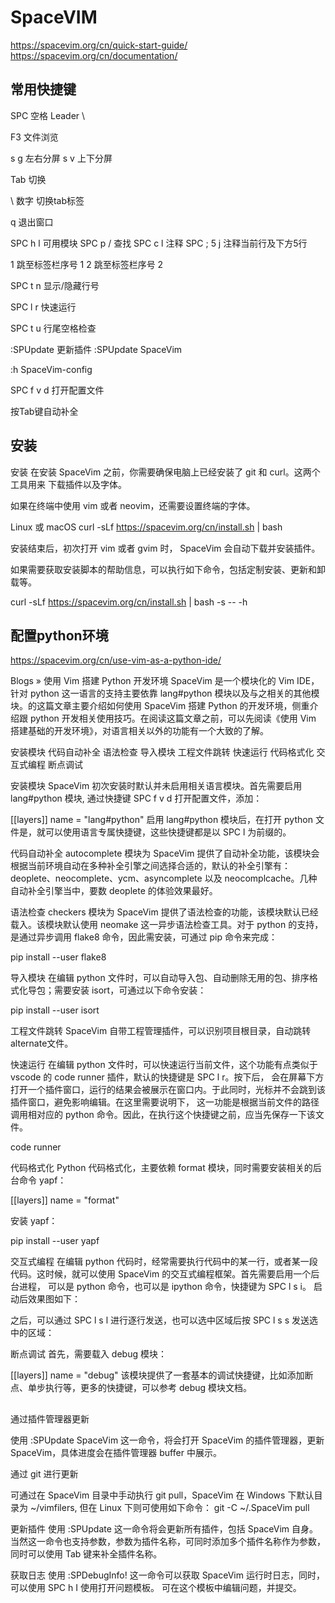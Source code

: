 # SpaceVIM

https://spacevim.org/cn/quick-start-guide/
https://spacevim.org/cn/documentation/

## 常用快捷键

SPC 空格
Leader \


F3 文件浏览

s g 左右分屏
s v 上下分屏

Tab 切换

\ 数字 切换tab标签

q 退出窗口

SPC h l 可用模块
SPC p / 查找
SPC c l 注释
SPC ; 5 j 注释当前行及下方5行



<Leader> 1  跳至标签栏序号 1
<Leader> 2  跳至标签栏序号 2



SPC t n  显示/隐藏行号



SPC l r 快速运行

SPC t u 行尾空格检查



:SPUpdate 更新插件
:SPUpdate SpaceVim 

:h SpaceVim-config

SPC f v d 打开配置文件


按Tab键自动补全



## 安装
安装
在安装 SpaceVim 之前，你需要确保电脑上已经安装了 git 和 curl。这两个工具用来 下载插件以及字体。

如果在终端中使用 vim 或者 neovim，还需要设置终端的字体。

Linux 或 macOS
curl -sLf https://spacevim.org/cn/install.sh | bash

安装结束后，初次打开 vim 或者 gvim 时， SpaceVim 会自动下载并安装插件。

如果需要获取安装脚本的帮助信息，可以执行如下命令，包括定制安装、更新和卸载等。

curl -sLf https://spacevim.org/cn/install.sh | bash -s -- -h


## 配置python环境
https://spacevim.org/cn/use-vim-as-a-python-ide/

Blogs » 使用 Vim 搭建 Python 开发环境
SpaceVim 是一个模块化的 Vim IDE，针对 python 这一语言的支持主要依靠 lang#python 模块以及与之相关的其他模块。的这篇文章主要介绍如何使用 SpaceVim 搭建 Python 的开发环境，侧重介绍跟 python 开发相关使用技巧。在阅读这篇文章之前，可以先阅读《使用 Vim 搭建基础的开发环境》，对语言相关以外的功能有一个大致的了解。

安装模块
代码自动补全
语法检查
导入模块
工程文件跳转
快速运行
代码格式化
交互式编程
断点调试

安装模块
SpaceVim 初次安装时默认并未启用相关语言模块。首先需要启用 lang#python 模块, 通过快捷键 SPC f v d 打开配置文件，添加：

[[layers]]
  name = "lang#python"
  启用 lang#python 模块后，在打开 python 文件是，就可以使用语言专属快捷键，这些快捷键都是以 SPC l 为前缀的。

代码自动补全
  autocomplete 模块为 SpaceVim 提供了自动补全功能，该模块会根据当前环境自动在多种补全引擎之间选择合适的，默认的补全引擎有：deoplete、neocomplete、ycm、asyncomplete 以及 neocomplcache。几种自动补全引擎当中，要数 deoplete 的体验效果最好。

语法检查
  checkers 模块为 SpaceVim 提供了语法检查的功能，该模块默认已经载入。该模块默认使用 neomake 这一异步语法检查工具。对于 python 的支持，是通过异步调用 flake8 命令，因此需安装，可通过 pip 命令来完成：

  pip install --user flake8

导入模块
  在编辑 python 文件时，可以自动导入包、自动删除无用的包、排序格式化导包；需要安装 isort，可通过以下命令安装：

  pip install --user isort

工程文件跳转
  SpaceVim 自带工程管理插件，可以识别项目根目录，自动跳转alternate文件。

快速运行
  在编辑 python 文件时，可以快速运行当前文件，这个功能有点类似于 vscode 的 code runner 插件，默认的快捷键是 SPC l r。按下后， 会在屏幕下方打开一个插件窗口，运行的结果会被展示在窗口内。于此同时，光标并不会跳到该插件窗口，避免影响编辑。在这里需要说明下， 这一功能是根据当前文件的路径调用相对应的 python 命令。因此，在执行这个快捷键之前，应当先保存一下该文件。

  code runner

代码格式化
  Python 代码格式化，主要依赖 format 模块，同时需要安装相关的后台命令 yapf：

[[layers]]
 name = "format"
  
安装 yapf：

  pip install --user yapf

交互式编程
 在编辑 python 代码时，经常需要执行代码中的某一行，或者某一段代码。这时候，就可以使用 SpaceVim 的交互式编程框架。首先需要启用一个后台进程， 可以是 python 命令，也可以是 ipython 命令，快捷键为 SPC l s i。 启动后效果图如下：

  之后，可以通过 SPC l s l 进行逐行发送，也可以选中区域后按 SPC l s s 发送选中的区域：

  断点调试
  首先，需要载入 debug 模块：
  
[[layers]]
  name = "debug"
  该模块提供了一套基本的调试快捷键，比如添加断点、单步执行等，更多的快捷键，可以参考 debug 模块文档。



## 
通过插件管理器更新

使用 :SPUpdate SpaceVim 这一命令，将会打开 SpaceVim 的插件管理器，更新 SpaceVim，具体进度会在插件管理器 buffer 中展示。

通过 git 进行更新

可通过在 SpaceVim 目录中手动执行 git pull，SpaceVim 在 Windows 下默认目录为 ~/vimfilers, 但在 Linux 下则可使用如下命令： git -C ~/.SpaceVim pull

更新插件
使用 :SPUpdate 这一命令将会更新所有插件，包括 SpaceVim 自身。当然这一命令也支持参数，参数为插件名称，可同时添加多个插件名称作为参数，同时可以使用 Tab 键来补全插件名称。

获取日志
使用 :SPDebugInfo! 这一命令可以获取 SpaceVim 运行时日志，同时，可以使用 SPC h I 使用打开问题模板。 可在这个模板中编辑问题，并提交。




